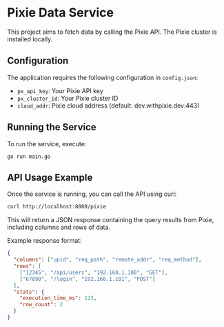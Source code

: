 # Pixie Data Service

This project aims to fetch data by calling the Pixie API. The Pixie cluster is installed locally.

## Configuration

The application requires the following configuration in `config.json`:
- `px_api_key`: Your Pixie API key
- `px_cluster_id`: Your Pixie cluster ID
- `cloud_addr`: Pixie cloud address (default: dev.withpixie.dev:443)

## Running the Service

To run the service, execute:
```
go run main.go
```

## API Usage Example

Once the service is running, you can call the API using curl:
```bash
curl http://localhost:8080/pixie
```

This will return a JSON response containing the query results from Pixie, including columns and rows of data.

Example response format:
```json
{
  "columns": ["upid", "req_path", "remote_addr", "req_method"],
  "rows": [
    ["12345", "/api/users", "192.168.1.100", "GET"],
    ["67890", "/login", "192.168.1.101", "POST"]
  ],
  "stats": {
    "execution_time_ms": 123,
    "row_count": 2
  }
}
```